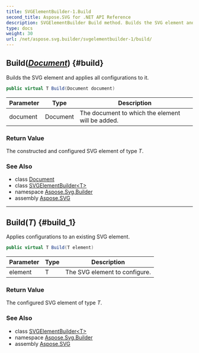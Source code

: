 ```yaml
---
title: SVGElementBuilder-1.Build
second_title: Aspose.SVG for .NET API Reference
description: SVGElementBuilder Build method. Builds the SVG element and applies all configurations to it
type: docs
weight: 30
url: /net/aspose.svg.builder/svgelementbuilder-1/build/
---
```

## Build(*[Document](../../../aspose.svg.dom/document/)*) {#build}

Builds the SVG element and applies all configurations to it.

```csharp
public virtual T Build(Document document)
```

| Parameter | Type | Description |
| --- | --- | --- |
| document | Document | The document to which the element will be added. |

### Return Value

The constructed and configured SVG element of type *T*.

### See Also

* class [Document](../../../aspose.svg.dom/document/)
* class [SVGElementBuilder&lt;T&gt;](../)
* namespace [Aspose.Svg.Builder](../../../aspose.svg.builder/)
* assembly [Aspose.SVG](../../../)

---

## Build(*T*) {#build_1}

Applies configurations to an existing SVG element.

```csharp
public virtual T Build(T element)
```

| Parameter | Type | Description |
| --- | --- | --- |
| element | T | The SVG element to configure. |

### Return Value

The configured SVG element of type *T*.

### See Also

* class [SVGElementBuilder&lt;T&gt;](../)
* namespace [Aspose.Svg.Builder](../../../aspose.svg.builder/)
* assembly [Aspose.SVG](../../../)
